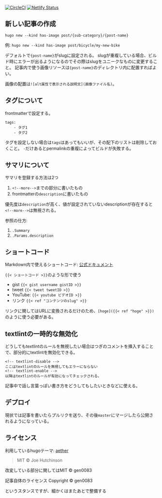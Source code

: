[![CircleCI](https://circleci.com/gh/gen0083/blog_wantit.gcreate.jp/tree/master.svg?style=svg)](https://circleci.com/gh/gen0083/blog_wantit.gcreate.jp/tree/master) [![Netlify Status](https://api.netlify.com/api/v1/badges/b9975b41-720e-4d51-b850-ec5d153ebef1/deploy-status)](https://app.netlify.com/sites/laughing-einstein-5f6ad9/deploys)

## 新しい記事の作成

`hugo new --kind has-image post/{sub-category}/{post-name}`

例: `hugo new --kind has-image post/bicycle/my-new-bike`

デフォルトで`{post-name}`がslugに設定される。
slugが重複している場合、ビルド時にエラーが出るようになるのでその際はslugをユニークなものに変更すること。
記事内で使う画像リソースは`{post-name}`のディレクトリ内に配置すればよい。

画像の配置は`![alt属性で表示される説明文](画像ファイル名)`。

## タグについて

frontmatterで設定する。

```
tags:
    - タグ1
    - タグ2
```

タグを設定しない場合は`tags`はあってもいいが、その配下のリストは削除しておくこと。
`-`だけあるとpermalinkの重複によってビルドが失敗する。

## サマリについて

サマリを登録する方法は2つ

1. `<!--more-->`までの部分に書いたもの
2. frontmatterの`description`に書いたもの

優先度は`description`が高く、値が設定されていないdescriptionが存在すると`<!--more-->`は無視される。

参照の仕方:

1. `.Summary`
1. `.Params.description`

## ショートコード

Markdown内で使えるショートコード: [公式ドキュメント](https://gohugo.io/content-management/shortcodes/)

`{{< ショートコード >}}`のような形で使う

- gist `{{< gist username gistID >}}`
- tweet `{{< tweet tweetID >}}`
- YouTube: `{{< youtube ビデオID >}}`
- リンク `{{< ref "コンテンツのslug" >}}`

リンクに関してはURLに変換されるだけのため、`[hoge]({{< ref "hoge" >}})`のように使う必要がある。

## textlintの一時的な無効化

どうしてもtextlintのルールを無視したい場合はつぎのコメントを挿入することで、部分的にtextlintを無効化できる。

```
<!-- textlint-disable -->
ここはtextlintのルールを無視してもエラーにならない
<!-- textlint-enable -->
以降はtextlintのルールが有効になってチェックされる。
```

記事中で話し言葉っぽい書き方をどうしてもしたいときなどに使える。

## デプロイ

現状では記事を書いたらプルリクを送り、その後`master`にマージしたら公開されるようになっている。

## ライセンス

利用しているhugoテーマ: [aether](https://github.com/josephhutch/aether)
> MIT © Joe Hutchinson

改変している部分に関してはMIT © gen0083

記事自体のライセンス
Copyright © gen0083

というスタンスですが、細かくはまたあとで整備する

